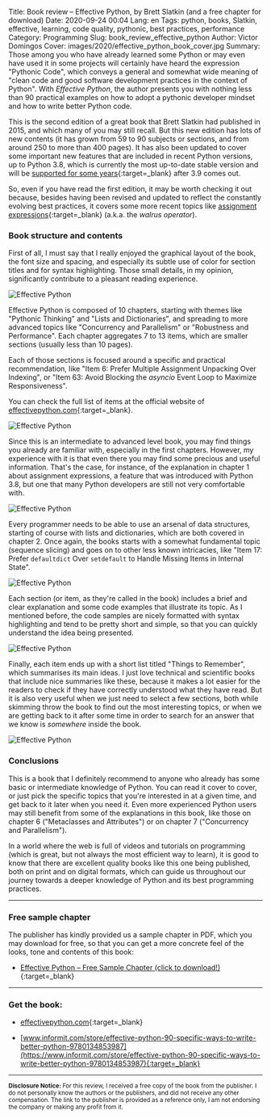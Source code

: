 Title: Book review – Effective Python, by Brett Slatkin (and a free chapter for download)
Date: 2020-09-24 00:04
Lang: en
Tags: python, books, Slatkin, effective, learning, code quality, pythonic, best practices, performance
Category: Programming
Slug: book_review_effective_python
Author: Victor Domingos
Cover: images/2020/effective_python_book_cover.jpg
Summary: Those among you who have already learned some Python or may even have used it in some projects will certainly have heard the expression "Pythonic Code", which conveys a general and somewhat wide meaning of "clean code and good software development practices in the context of Python". With *Effective Python*, the author presents you with nothing less than 90 practical examples on how to adopt a pythonic developer mindset and how to write better Python code.

This is the second edition of a great book that Brett Slatkin had published in 2015, and which many of you may still recall. But this new edition has lots of new contents (it has grown from 59 to 90 subjects or sections, and from around 250 to more than 400 pages). It has also been updated to cover some important new features that are included in recent Python versions, up to Python 3.8, which is currently the most up-to-date stable version and will be [supported for some years](https://devguide.python.org/#status-of-python-branches){:target=_blank} after 3.9 comes out. 

So, even if you have read the first edition, it may be worth checking it out because, besides having been revised and updated to reflect the constantly evolving best practices, it covers some more recent topics like [assignment expressions](https://www.python.org/dev/peps/pep-0572/){:target=_blank} (a.k.a. the *walrus operator*).

### Book structure and contents

First of all, I must say that I really enjoyed the graphical layout of the book, the font size and spacing, and especially its subtle use of color for section titles and for syntax highlighting. Those small details, in my opinion, significantly contribute to a pleasant reading experience.

![Effective Python]({static}/images/2020/effective_python_ch10.jpg)

Effective Python is composed of 10 chapters, starting with themes like "Pythonic Thinking" and "Lists and Dictionaries", and spreading to more advanced topics like "Concurrency and Parallelism" or "Robustness and Performance". Each chapter aggregates 7 to 13 items, which are smaller sections (usually less than 10 pages). 

Each of those sections is focused around a specific and practical recommendation, like "Item 6: Prefer Multiple Assignment Unpacking Over Indexing", or "Item 63: Avoid Blocking the *asyncio* Event Loop to Maximize Responsiveness". 

You can check the full list of items at the official website of [effectivepython.com](https://effectivepython.com){:target=_blank}. 


![Effective Python]({static}/images/2020/effective_python_ch07.jpg)


Since this is an intermediate to advanced level book, you may find things you already are familiar with, especially in the first chapters. However, my experience with it is that even there you may find some precious and useful information. That's the case, for instance, of the explanation in chapter 1 about assignment expressions, a feature that was introduced with Python 3.8, but one that many Python developers are still not very comfortable with.

![Effective Python]({static}/images/2020/effective_python_ch01.jpg)

Every programmer needs to be able to use an arsenal of data structures, starting of course with lists and dictionaries, which are both covered in chapter 2. Once again, the books starts with a somewhat fundamental topic (sequence slicing) and goes on to other less known intricacies, like "Item 17: Prefer `defaultdict` Over `setdefault` to Handle Missing Items in Internal State".

![Effective Python]({static}/images/2020/effective_python_ch02.jpg)

Each section (or item, as they're called in the book) includes a brief and clear explanation and some code examples that illustrate its topic. As I mentioned before, the code samples are nicely formatted with syntax highlighting and tend to be pretty short and simple, so that you can quickly understand the idea being presented.

![Effective Python]({static}/images/2020/effective_python_ch09.jpg)

Finally, each item ends up with a short list titled "Things to Remember", which summarises its main ideas. I just love technical and scientific books that include nice summaries like these, because it makes a lot easier for the readers to check if they have correctly understood what they have read. But it is also very useful when we just need to select a few sections, both while skimming throw the book to find out the most interesting topics, or when we are getting back to it after some time in order to search for an answer that we know is *somewhere* inside the book.

![Effective Python]({static}/images/2020/effective_python_ch07a.jpg)


### Conclusions 

This is a book that I definitely recommend to anyone who already has some basic or intermediate knowledge of Python. You can read it cover to cover, or just pick the specific topics that you're interested in at a given time, and get back to it later when you need it. Even more experienced Python users may still benefit from some of the explanations in this book, like those on chapter 6 ("Metaclasses and Attributes") or on chapter 7 ("Concurrency and Parallelism"). 

In a world where the web is full of videos and tutorials on programming (which is great, but not always the most efficient way to learn), it is good to know that there are excellent quality books like this one being published, both on print and on digital formats, which can guide us throughout our journey towards a deeper knowledge of Python and its best programming practices.


_______


### Free sample chapter

The publisher has kindly provided us a sample chapter in PDF, which you may download for free, so that you can get a more concrete feel of the looks, tone and contents of this book:

* [Effective Python – Free Sample Chapter (click to download!)]({static}/pdf/Ch05_Effective-Python.pdf){:target=_blank}

_______

### Get the book:

- [effectivepython.com](https://effectivepython.com){:target=_blank}  
 
- [www.informit.com/store/effective-python-90-specific-ways-to-write-better-python-9780134853987](https://www.informit.com/store/effective-python-90-specific-ways-to-write-better-python-9780134853987){:target=_blank}

<hr ><small>
<strong>Disclosure Notice:  </strong>
For this review, I received a free copy of the book from the publisher. I do not personally know the authors or the publishers, and did not receive any other compensation. The link to the publisher is provided as a reference only, I am not endorsing the company or making any profit from it. 
</small>

